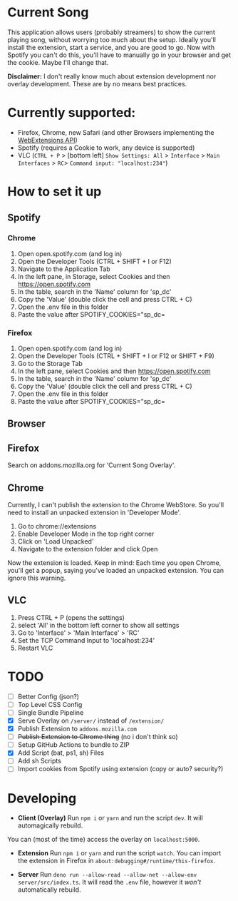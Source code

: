 # Current Song

This application allows users (probably streamers) to show the current playing song,
 without worrying too much about the setup. Ideally you'll install the extension, start 
 a service, and you are good to go. Now with Spotify you can't do this, you'll have to manually go in your browser and get the cookie.
 Maybe I'll change that.
 
 **Disclaimer:** I don't really know much about extension development nor overlay development. These are by no means best practices.
 
# Currently supported:
 
 * Firefox, Chrome, new Safari (and other Browsers implementing the [WebExtensions API](https://developer.mozilla.org/en-US/docs/Mozilla/Add-ons/WebExtensions/API/tabs))
 * Spotify (requires a Cookie to work, any device is supported)
 * VLC (`CTRL + P` > [bottom left] `Show Settings: All` > `Interface` > `Main Interfaces` > `RC`> `Command input: "localhost:234"`)

# How to set it up

## Spotify

### Chrome
  1.  Open open.spotify.com (and log in)
  2.  Open the Developer Tools (CTRL + SHIFT + I or F12)
  3.  Navigate to the Application Tab
  4.  In the left pane, in Storage, select Cookies and then https://open.spotify.com
  5.  In the table, search in the 'Name' column for 'sp_dc'
  6.  Copy the 'Value' (double click the cell and press CTRL + C)
  7.  Open the .env file in this folder
  8.  Paste the value after SPOTIFY_COOKIES="sp_dc=

### Firefox
  1.  Open open.spotify.com (and log in)
  2.  Open the Developer Tools (CTRL + SHIFT + I or F12 or SHIFT + F9)
  3.  Go to the Storage Tab
  4.  In the left pane, select Cookies and then https://open.spotify.com
  5.  In the table, search in the 'Name' column for 'sp_dc'
  6.  Copy the 'Value' (double click the cell and press CTRL + C)
  7.  Open the .env file in this folder
  8.  Paste the value after SPOTIFY_COOKIES="sp_dc=

## Browser

## Firefox
Search on addons.mozilla.org for 'Current Song Overlay'.

## Chrome
Currently, I can't publish the extension to the Chrome WebStore.
So you'll need to install an unpacked extension in 'Developer Mode'.
1. Go to chrome://extensions
2. Enable Developer Mode in the top right corner
3. Click on 'Load Unpacked'
4. Navigate to the extension folder and click Open

Now the extension is loaded. Keep in mind: Each time you open Chrome, you'll get a popup, saying you've loaded an unpacked extension. You can ignore this warning.

## VLC

1. Press CTRL + P (opens the settings)
2. select 'All' in the bottom left corner to show all settings
3. Go to 'Interface' > 'Main Interface' > 'RC'
4. Set the TCP Command Input to 'localhost:234'
5. Restart VLC

# TODO

- [ ] Better Config (json?)
- [ ] Top Level CSS Config
- [ ] Single Bundle Pipeline
- [x] Serve Overlay on `/server/` instead of `/extension/`
- [x] Publish Extension to `addons.mozilla.com`
- [ ] ~~Publish Extension to Chrome thing~~ (no i don't think so)
- [ ] Setup GitHub Actions to bundle to ZIP
- [x] Add Script (bat, ps1, sh) Files
- [ ] Add sh Scripts
- [ ] Import cookies from Spotify using extension (copy or auto? security?)

# Developing

* **Client (Overlay)**
Run `npm i` or `yarn` and run the script `dev`. It will automagically rebuild.

You can (most of the time) access the overlay on `localhost:5000`.

* **Extension**
Run `npm i` or `yarn` and run the script `watch`.
You can import the extension in Firefox in `about:debugging#/runtime/this-firefox`.

* **Server**
Run `deno run --allow-read --allow-net --allow-env server/src/index.ts`.
It will read the `.env` file, however it _won't_ automatically rebuild.
